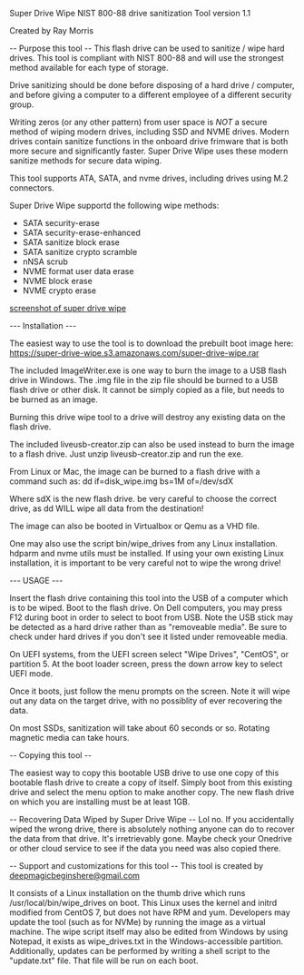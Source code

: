 Super Drive Wipe
NIST 800-88 drive sanitization Tool version 1.1

Created by Ray Morris

-- Purpose this tool --
This flash drive can be used to sanitize / wipe hard drives.
This tool is compliant with NIST 800-88 and will use the strongest method
available for each type of storage.

Drive sanitizing should be done before disposing of a hard drive / computer, and before
giving a computer to a different employee of a different security group.

Writing zeros (or any other pattern) from user space is _NOT_ a secure method
of wiping modern drives, including SSD and NVME drives. Modern drives contain
sanitize functions in the onboard drive frimware that is both more secure and 
significantly faster. Super Drive Wipe uses these modern sanitize methods for 
secure data wiping.

This tool supports ATA, SATA, and nvme drives, including drives using M.2 connectors.

Super Drive Wipe supportd the following wipe methods:
* SATA security-erase
* SATA security-erase-enhanced
* SATA sanitize block erase
* SATA sanitize crypto scramble
* nNSA scrub
* NVME format user data erase
* NVME block erase
* NVME crypto erase

[screenshot of super drive wipe](ss_cropped.png)

--- Installation ---

The easiest way to use the tool is to download the prebuilt boot image here:
https://super-drive-wipe.s3.amazonaws.com/super-drive-wipe.rar

The included ImageWriter.exe is one way to burn the image to a USB flash drive 
in Windows. The .img file in the zip file should be burned to a USB flash
drive or other disk. It cannot be simply copied as a file, but needs to be burned
as an image.

Burning this drive wipe tool to a drive will destroy any existing data on the 
flash drive.

The included liveusb-creator.zip can also be used instead to burn the image to
a flash drive. Just unzip liveusb-creator.zip and run the exe.

From Linux or Mac, the image can be burned to a flash drive with a command such as:
dd if=disk_wipe.img bs=1M of=/dev/sdX

Where sdX is the new flash drive. be very careful to choose the correct drive, as dd
WILL wipe all data from the destination!

The image can also be booted in Virtualbox or Qemu as a VHD file.

One may also use the script bin/wipe_drives from any Linux installation.
hdparm and nvme utils must be installed. If using your own existing Linux
installation, it is important to be very careful not to wipe the wrong drive!


--- USAGE ---

Insert the flash drive containing this tool into the USB of a computer which is to be wiped.
Boot to the flash drive. On Dell computers, you may press F12 during boot in order to 
select to boot from USB. Note the USB stick may be detected as a hard drive rather than as
"removeable media".  Be sure to check under hard drives if you don't see it listed under 
removeable media.

On UEFI systems, from the UEFI screen select "Wipe Drives", "CentOS", or partition 5.
At the boot loader screen, press the down arrow key to select UEFI mode.

Once it boots, just follow the menu prompts on the screen. Note it will wipe out any data
on the target drive, with no possiblity of ever recovering the data.

On most SSDs, sanitization will take about 60 seconds or so. Rotating magnetic media can 
take hours.


-- Copying this tool --

The easiest way to copy this bootable USB drive to use one copy of this bootable flash 
drive to create a copy of itself. Simply boot from this existing drive and select 
the menu option to make another copy. The new flash drive on which you are installing
must be at least 1GB.


-- Recovering Data Wiped by Super Drive Wipe --
Lol no.
If you accidentally wiped the wrong drive, there is absolutely nothing anyone can do
to recover the data from that drive. It's irretrievably gone. Maybe check your Onedrive
or other cloud service to see if the data you need was also copied there.

-- Support and customizations for this tool --
This tool is created by deepmagicbeginshere@gmail.com

It consists of a Linux installation on the thumb drive which runs /usr/local/bin/wipe_drives
on boot. This Linux uses the kernel and initrd modified from CentOS 7, but does not have RPM and yum.
Developers may update the tool (such as for NVMe) by running the image as a virtual machine.
The wipe script itself may also be edited from Windows by using Notepad, it exists as wipe_drives.txt 
in the Windows-accessible partition.
Additionally, updates can be performed by writing a shell script to the "update.txt" file.
That file will be run on each boot.

